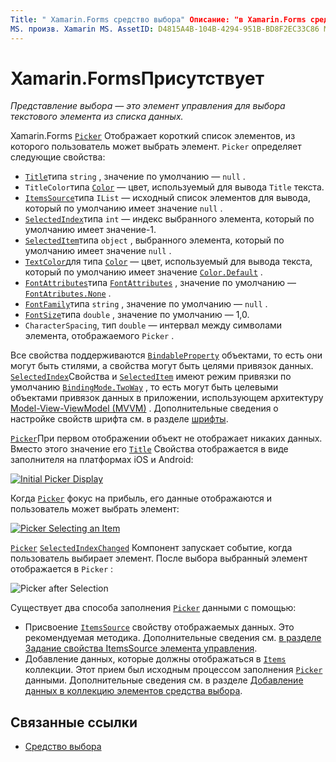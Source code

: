 ```yaml
---
Title: " Xamarin.Forms средство выбора" Описание: "в Xamarin.Forms средстве выбора отображается короткий список элементов, из которого пользователь может выбрать элемент. В этой статье объясняется, как использовать класс средства выбора для выбора текстового элемента из списка данных.
MS. произв. Xamarin MS. AssetID: D4815A4B-104B-4294-951B-BD8F2EC33C86 MS. Technology: Xamarin-Forms author: давидбритч MS. author: дабритч МС. Дата: 02/26/2019 No-Loc: [ Xamarin.Forms , Xamarin.Essentials ]
---
```


# <a name="xamarinforms-picker"></a>Xamarin.FormsПрисутствует

_Представление выбора — это элемент управления для выбора текстового элемента из списка данных._

Xamarin.Forms [`Picker`](xref:Xamarin.Forms.Picker) Отображает короткий список элементов, из которого пользователь может выбрать элемент. `Picker` определяет следующие свойства:

- [`Title`](xref:Xamarin.Forms.Picker.Title)типа `string` , значение по умолчанию — `null` .
- `TitleColor`типа [`Color`](xref:Xamarin.Forms.Color) — цвет, используемый для вывода `Title` текста.
- [`ItemsSource`](xref:Xamarin.Forms.Picker.ItemsSource)типа `IList` — исходный список элементов для вывода, который по умолчанию имеет значение `null` .
- [`SelectedIndex`](xref:Xamarin.Forms.Picker.SelectedIndex)типа `int` — индекс выбранного элемента, который по умолчанию имеет значение-1.
- [`SelectedItem`](xref:Xamarin.Forms.Picker.SelectedItem)типа `object` , выбранного элемента, который по умолчанию имеет значение `null` .
- [`TextColor`](xref:Xamarin.Forms.Picker.TextColor)для типа [`Color`](xref:Xamarin.Forms.Color) — цвет, используемый для вывода текста, который по умолчанию имеет значение [`Color.Default`](xref:Xamarin.Forms.Color.Default) .
- [`FontAttributes`](xref:Xamarin.Forms.Picker.FontAttributes)типа [`FontAttributes`](xref:Xamarin.Forms.FontAttributes) , значение по умолчанию — [`FontAtributes.None`](xref:Xamarin.Forms.FontAttributes.None) .
- [`FontFamily`](xref:Xamarin.Forms.Picker.FontFamily)типа `string` , значение по умолчанию — `null` .
- [`FontSize`](xref:Xamarin.Forms.Picker.FontSize)типа `double` , значение по умолчанию — 1,0.
- `CharacterSpacing`, тип `double` — интервал между символами элемента, отображаемого `Picker` .

Все свойства поддерживаются [`BindableProperty`](xref:Xamarin.Forms.BindableProperty) объектами, то есть они могут быть стилями, а свойства могут быть целями привязок данных. [`SelectedIndex`](xref:Xamarin.Forms.Picker.SelectedIndex)Свойства и [`SelectedItem`](xref:Xamarin.Forms.Picker.SelectedItem) имеют режим привязки по умолчанию [`BindingMode.TwoWay`](xref:Xamarin.Forms.BindingMode.TwoWay) , то есть могут быть целевыми объектами привязок данных в приложении, использующем архитектуру [Model-View-ViewModel (MVVM)](~/xamarin-forms/enterprise-application-patterns/mvvm.md) . Дополнительные сведения о настройке свойств шрифта см. в разделе [шрифты](~/xamarin-forms/user-interface/text/fonts.md).

[`Picker`](xref:Xamarin.Forms.Picker)При первом отображении объект не отображает никаких данных. Вместо этого значение его [`Title`](xref:Xamarin.Forms.Picker.Title) Свойства отображается в виде заполнителя на платформах iOS и Android:

[![](images/picker-initial.png "Initial Picker Display")](images/picker-initial-large.png#lightbox "Initial Picker Display")

Когда [`Picker`](xref:Xamarin.Forms.Picker) фокус на прибыль, его данные отображаются и пользователь может выбрать элемент:

[![](images/picker-selection.png "Picker Selecting an Item")](images/picker-selection-large.png#lightbox "Picker Selecting an Item")

[`Picker`](xref:Xamarin.Forms.Picker) [`SelectedIndexChanged`](xref:Xamarin.Forms.Picker.SelectedIndexChanged) Компонент запускает событие, когда пользователь выбирает элемент. После выбора выбранный элемент отображается в `Picker` :

![](images/picker-after-selection.png "Picker after Selection")

Существует два способа заполнения [`Picker`](xref:Xamarin.Forms.Picker) данными с помощью:

- Присвоение [`ItemsSource`](xref:Xamarin.Forms.Picker.ItemsSource) свойству отображаемых данных. Это рекомендуемая методика. Дополнительные сведения см. [в разделе Задание свойства ItemsSource элемента управления](populating-itemssource.md).
- Добавление данных, которые должны отображаться в [`Items`](xref:Xamarin.Forms.Picker.Items) коллекции. Этот прием был исходным процессом заполнения [`Picker`](xref:Xamarin.Forms.Picker) данными. Дополнительные сведения см. в разделе [Добавление данных в коллекцию элементов средства выбора](populating-items.md).

## <a name="related-links"></a>Связанные ссылки

- [Средство выбора](xref:Xamarin.Forms.Picker)
